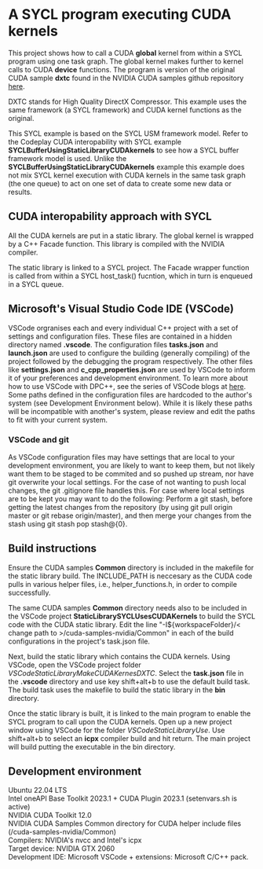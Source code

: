 # A SYCL program executing CUDA kernels

This project shows how to call a CUDA __global__ kernel from within a SYCL program using one task graph. The global kernel makes further to kernel calls to CUDA __device__ functions. The program is version of the original CUDA sample **dxtc** found in the NVIDIA CUDA samples github repository [here](https://github.com/NVIDIA/cuda-samples/tree/master/Samples/5_Domain_Specific/dxtc).

DXTC stands for High Quality DirectX Compressor. This example uses the same framework (a SYCL framework) and CUDA kernel functions as the original.

This SYCL example is based on the SYCL USM framework model. Refer to the Codeplay CUDA interopability with SYCL example **SYCLBufferUsingStaticLibraryCUDAkernels** to see how a SYCL buffer framework model is used. Unlike the **SYCLBufferUsingStaticLibraryCUDAkernels** example this example does not mix SYCL kernel execution with CUDA kernels in the same task graph (the one queue) to act on one set of data to create some new data or results.

## CUDA interopability approach with SYCL
All the CUDA kernels are put in a static library. The global kernel is wrapped by a C++ Facade function. This library is compiled with the NVIDIA compiler.

The static library is linked to a SYCL project. The Facade wrapper function is called from within a SYCL host_task() fucntion, which in turn is enqueued in a SYCL queue.

## Microsoft's Visual Studio Code IDE (VSCode)
VSCode orgranises each and every individual C++ project with a set of settings and configuration files. These files are contained in a hidden directory named **.vscode**. The configuration files **tasks.json** and **launch.json** are used to configure the building (generally compiling) of the project followed by the debugging the program respectively. The other files like **settings.json** and **c_cpp_properties.json** are used by VSCode to inform it of your preferences and development environment. To learn more about how to use VSCode with DPC++, see the series of VSCode blogs at [here](https://codeplay.com/portal/blogs/2023/03/01/setting-up-c-development-with-visual-studio-code-on-ubuntu). Some paths defined in the configuration files are hardcoded to the author's system (see Development Environment below). While it is likely these paths will be incompatible with another's system, please review and edit the paths to fit with your current system.

### VSCode and git
As VSCode configuration files may have settings that are local to your development environment, you are likely to want to keep them, but not likely want them to be staged to be commited and so pushed up stream, nor have git overwrite your local settings.
For the case of not wanting to push local changes, the git .gitignore file handles this. For case where local settings are to be kept you may want to do the following: 
Perform a git stash, before getting the latest changes from the repository (by using git pull origin master or git rebase origin/master), and then merge your changes from the stash using git stash pop stash@{0}.

## Build instructions
Ensure the CUDA samples **Common** directory is included in the makefile for the static library build. The INCLUDE_PATH is neccesary as the CUDA code pulls in various helper files, i.e., helper_functions.h, in order to compile successfully.

The same CUDA samples **Common** directory needs also to be included in the VSCode project **StaticLibrarySYCLUsesCUDAKernels** to build the SYCL code with the CUDA static library. Edit the line "-I${workspaceFolder}/< change path to >/cuda-samples-nvidia/Common" in each of the build configurations in the project's task.json file.

Next, build the static library which contains the CUDA kernels. 
Using VSCode, open the VSCode project folder *VSCodeStaticLibraryMakeCUDAKernesDXTC*. Select the **task.json** file in the **.vscode** directory and use key shift+alt+b to use the default build task. The build task uses the makefile to build the static library in the **bin** directory.

Once the static library is built, it is linked to the main program to enable the SYCL program to call upon the CUDA kernels. Open up a new project window using VSCode for the folder *VSCodeStaticLibraryUse*. Use shift+alt+b to select an **icpx** compiler build and hit return. The main project will build putting the executable in the bin directory.

## Development environment
Ubuntu 22.04 LTS \
Intel oneAPI Base Toolkit 2023.1 + CUDA Plugin 2023.1 (setenvars.sh is active) \
NVIDIA CUDA Toolkit 12.0 \
NVIDIA CUDA Samples Common directory for CUDA helper include files (/cuda-samples-nvidia/Common) \
Compilers: NVIDIA's nvcc and Intel's icpx \
Target device: NVIDIA GTX 2060 \
Development IDE: Microsoft VSCode + extensions: Microsoft C/C++ pack.

